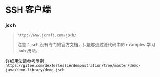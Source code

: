 # SSH 客户端



### jsch

> `http://www.jcraft.com/jsch/`
>
> 注意：jsch 没有专门的官方文档，只能够通过源代码中的 examples 学习 jsch 用法。

详细用法请参考示例 `https://gitee.com/dexterleslie/demonstration/tree/master/demo-java/demo-library/demo-jsch`